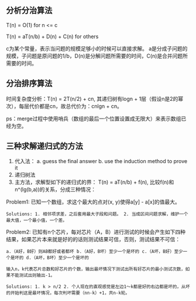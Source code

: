 ## 分析分治算法

T(n) = O(1)  for n <= c

T(n) = aT(n/b) + D(n) + C(n) for others

c为某个常量，表示当问题的规模足够小的时候可以直接求解。 a是分成子问题的规模，子问题是原问题的1/b，D(n)是分解问题所需要的时间，C(n)是合并问题所需要的时间。

## 分治排序算法

时间复杂度分析：T(n) = 2T(n/2) + cn, 其递归树有logn + 1层（假设n是2的幂次），每层代价都是cn，故总代价为：cnlgn + cn。

ps：merge过程中使用哨兵（数组的最后一个位置设置成无限大）来表示数组已经为空。

## 三种求解递归式的方法
1. 代入法： a. guess the final answer b. use the induction method to prove it
2. 递归树法
3. 主方法，求解型如下的递归式的界：
	T(n) = aT(n/b) + f(n), 比较f(n)和n^(lg(b,a))的关系，分成三种情况：

Problem1: 已知一个数组，求这个最大的点对(x, y)使得a[y] - a[x]的值最大。

	Solutions: 1. 相邻项求差，之后套用最大子段和问题。 2. 当成区间问题求解，维护一个最大值，一个最小值，一个差。

Problem2: 已知有n个芯片，每对芯片（A，B）进行测试的时候会产生如下四种结果，如果芯片本来就是好的的话则测试结果可信，否则，测试结果不可信：

	a.（A好，B好）则AB都好或者都坏 b.（A好，B坏）至少一个是坏的 c.（A坏，B好）至少一个是坏的 d.（A坏，B坏）至少一个是坏的

	输入n，k代表芯片总数和好芯片的个数，输出最坏情况下测试出所有好芯片的最小测试次数，如果不能测试出则输出-1。

	Solutions: 1. k > n/2 2. 个人现在的直观感觉是左边1～k都是好的右边都是坏的，从坏的开始判这是最坏情况，每次判坏需要（nn-k）+1，共n-k轮。
